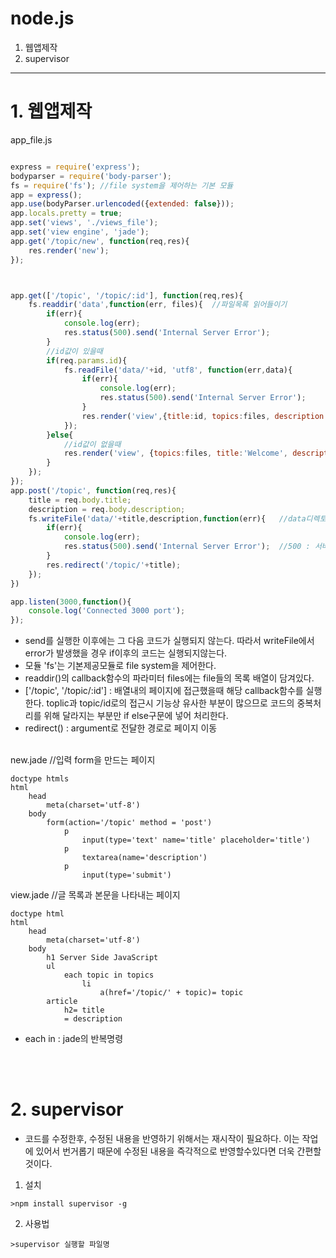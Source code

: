 # node.js

1. 웹앱제작
2. supervisor
---------------

# 1. 웹앱제작

app_file.js
```js

express = require('express');
bodyparser = require('body-parser');
fs = require('fs'); //file system을 제어하는 기본 모듈
app = express();
app.use(bodyParser.urlencoded({extended: false}));
app.locals.pretty = true;
app.set('views', './views_file');
app.set('view engine', 'jade');
app.get('/topic/new', function(req,res){
    res.render('new');
});



app.get(['/topic', '/topic/:id'], function(req,res){
    fs.readdir('data',function(err, files){  //파일목록 읽어들이기
        if(err){
            console.log(err);
            res.status(500).send('Internal Server Error');
        }
        //id값이 있을때
        if(req.params.id){
            fs.readFile('data/'+id, 'utf8', function(err,data){
                if(err){
                    console.log(err);
                    res.status(500).send('Internal Server Error');
                }
                res.render('view',{title:id, topics:files, description:data});
            });
        }else{
            //id값이 없을때
            res.render('view', {topics:files, title:'Welcome', description:'this is description'});
        }
    });
});
app.post('/topic', function(req,res){
    title = req.body.title;
    description = req.body.description;
    fs.writeFile('data/'+title,description,function(err){   //data디렉토리에 title의 이름을 가진 파일을 생성
        if(err){
            console.log(err);
            res.status(500).send('Internal Server Error');  //500 : 서버상의 오류
        }
        res.redirect('/topic/'+title);
    });
})

app.listen(3000,function(){
    console.log('Connected 3000 port');
});
```

- send를 실행한 이후에는 그 다음 코드가 실행되지 않는다. 따라서 writeFile에서 error가 발생했을 경우 if이후의 코드는 실행되지않는다.
- 모듈 'fs'는 기본제공모듈로 file system을 제어한다.
- readdir()의 callback함수의 파라미터 files에는 file들의 목록 배열이 담겨있다.
- ['/topic', '/topic/:id'] : 배열내의 페이지에 접근했을때 해당 callback함수를 실행한다. toplic과 topic/id로의 접근시 기능상 유사한 부분이 많으므로 코드의 중복처리를 위해 달라지는 부분만 if else구문에 넣어 처리한다.
- redirect() : argument로 전달한 경로로 페이지 이동
</br></br>


new.jade    //입력 form을 만드는 페이지
```
doctype htmls
html
    head
        meta(charset='utf-8')
    body
        form(action='/topic' method = 'post')
            p
                input(type='text' name='title' placeholder='title')
            p
                textarea(name='description')
            p
                input(type='submit')

```
view.jade    //글 목록과 본문을 나타내는 페이지
```
doctype html
html
    head
        meta(charset='utf-8')
    body
        h1 Server Side JavaScript
        ul
            each topic in topics
                li
                    a(href='/topic/' + topic)= topic
        article
            h2= title
            = description

```

- each in : jade의 반복명령

</br></br>

# 2. supervisor

- 코드를 수정한후, 수정된 내용을 반영하기 위해서는 재시작이 필요하다. 이는 작업에 있어서 번거롭기 때문에 수정된 내용을 즉각적으로 반영할수있다면 더욱 간편할 것이다.

1. 설치

```
>npm install supervisor -g
```

2. 사용법

```
>supervisor 실행할 파일명
```